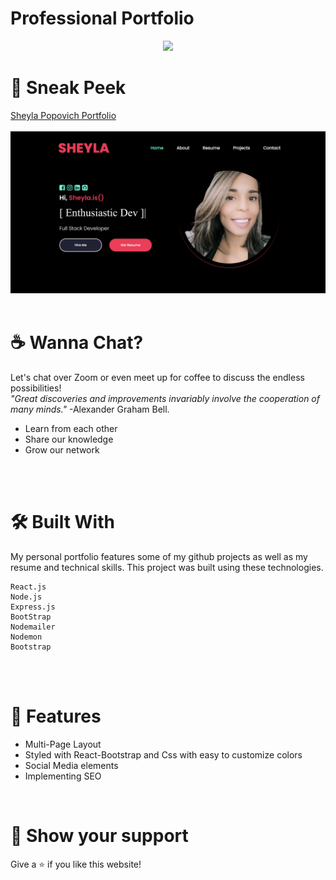 # Professional Portfolio


<p align="center">
 <img src="https://readme-typing-svg.herokuapp.com/?lines=Hey,+there!!+I'm+Sheyla+Popovich✌👩;........welcome+to+my+page!!!"
      </p>

# 👀 Sneak Peek
[Sheyla Popovich Portfolio](https://sheyla-michelle-popovich.herokuapp.com/)
<br>
<br>
<img src="portfolio.png">
<br>
<br>
# ☕ Wanna Chat?
Let's chat over Zoom or even meet up for coffee to discuss the endless possibilities!<br>_"Great discoveries and improvements invariably involve the cooperation of many minds."_ <span>-Alexander Graham Bell.</span>
  *  Learn from each other
  *  Share our knowledge
  *  Grow our network
  <br>
<br>

# 🛠️ Built With
My personal portfolio features some of my github projects as well as my resume and technical skills.
This project was built using these technologies.
````
React.js
Node.js
Express.js
BootStrap
Nodemailer
Nodemon
Bootstrap
````
<br>
<br>

# 📑 Features
- Multi-Page Layout
- Styled with React-Bootstrap and Css with easy to customize colors
- Social Media elements
- Implementing SEO
<br>


# 🤝 Show your support
Give a ⭐ if you like this website!
